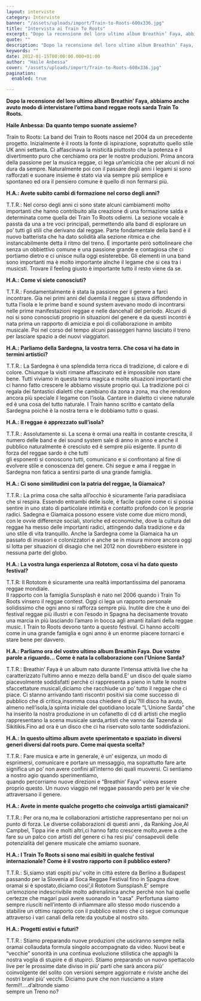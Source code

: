 ```yaml
---
layout: interviste
category: Interviste
banner: "/assets/uploads/import/Train-to-Roots-600x336.jpg"
title: "Intervista ai Train To Roots"
excerpt: "Dopo la recensione del loro ultimo album Breathin’ Faya, abbiamo anche avuto modo di intervistare l’ottima band reggae roots sarda Train To Roots. Haile Anbessa: Da quanto tempo suonate assieme? Train to Roots: La band dei Train to Roots nasce nel 2004 da un precedente progetto. Inizialmente è il roots la fonte di ispirazione, sopratutto…"
quote: ""
description: "Dopo la recensione del loro ultimo album Breathin’ Faya, abbiamo anche avuto modo di intervistare l’ottima band reggae roots sarda Train To Roots. Haile Anbessa: Da quanto tempo suonate assieme? Train to Roots: La band dei Train to Roots nasce nel 2004 da un precedente progetto. Inizialmente è il roots la fonte di ispirazione, sopratutto…"
keywords: ""
date: 2012-01-15T00:00:00.000+01:00
author: "Haile Anbessa"
cover: "/assets/uploads/import/Train-to-Roots-600x336.jpg"
pagination:
  enabled: true

---
```


**Dopo la recensione del loro ultimo album Breathin’ Faya, abbiamo anche avuto modo di intervistare l’ottima band reggae roots sarda Train To Roots.**

**Haile Anbessa: Da quanto tempo suonate assieme?**

Train to Roots: La band dei Train to Roots nasce nel 2004 da un precedente progetto. Inizialmente è il roots la fonte di ispirazione, sopratutto quello stile UK anni settanta. Ci affascinava la misticità piuttosto che la potenza e il divertimento puro che cerchiamo ora per le nostre produzioni. Prima ancora della passione per la musica reggae, ci lega un’amicizia che per alcuni di noi dura da sempre. Naturalmente poi con il passare degli anni i legami si sono rafforzati e suonare insieme è stato via via sempre più semplice e spontaneo ed ora il pensiero comune è quello di non fermarsi più.

**H.A.: Avete subito cambi di formazione nel corso degli anni?**

T.T.R.: Nel corso degli anni ci sono state alcuni cambiamenti molto importanti che hanno contribuito alla creazione di una formazione salda e determinata come quella dei Train To Roots odierni. La sezione vocale è passta da una a tre voci principali, permettendo alla band di esplorare un po’ tutti gli stili che derivano dal reggae. Parte fondamentale della band è il nuovo batterista che ha dato solidità alla sezione ritmica e che instancabilmente detta il ritmo del treno. É importante però sottolineare che senza un obbiettivo comune e una passione grande e contagiosa che ci portiamo dietro e ci unisce nulla oggi esisterebbe. Gli elementi in una band sono importanti ma è molto importante alnche il legame che si cea tra i musicsti. Trovare il feeling giusto è importante tutto il resto viene da se.

**H.A.: Come vi siete conosciuti?**

T.T.R.: Fondamentalmente è stata la passione per il genere a farci incontrare. Gia nei primi anni del duemila il reggae si stava diffondendo in tutta l’isola e le prime band e sound system avevano modo di incontrarsi nelle prime manifestazioni reggae e nelle dancehall del periodo. Alcuni di noi si sono conosciuti proprio in situazioni del genere e da questi incontri è nata prima un rapporto di amicizia e poi di collaborazione in ambito musicale. Poi nel corso del tempo alcuni passeggeri hanno lasciato il treno per lasciare spazio a dei nuovi viaggiatori.

**H.A.: Parliamo della Sardegna, la vostra terra. Che cosa vi ha dato in termini artistici?**

T.T.R.: La Sardegna è una splendida terra ricca di tradizione, di calore e di colore. Chiunque la visiti rimane affascinato ed è impossibile non stare bene. Tutti viviamo in questa terra magica e molte situazioni importanti che ci hanno fatto crescere le abbiamo vissute proprio qui. La tradizione poi ci regala dei fantastici dialetti che cambiano da zona a zona, ma che rendono ancora più speciale il legame con l’isola. Cantare in dialetto ci viene naturale ed è una cosa del tutto naturale. I Train hanno scritto e cantato della Sardegna poichè è la nostra terra e le dobbiamo tutto o quasi.

**H.A.: Il reggae è apprezzato sull’isola?**

T.T.R.: Assolutamente si. La scena è ormai una realtà in costante crescita, il numero delle band e dei sound system sale di anno in anno e anche il pubblico naturalmente è cresciuto ed è sempre più esigente. Il punto di forza del reggae sardo è che tutti  
gli esponenti si conoscono tutti, comunicano e si confrontano al fine di evolvere stile e conoscenza del genere. Chi segue e ama il reggae in Sardegna non fatica a sentirsi parte di una grande famiglia.

**H.A.: Ci sono similitudini con la patria del reggae, la Giamaica?**

T.T.R.: La prima cosa che salta all’occhio è sicuramente l’aria paradisiaca che si respira. Essendo entrambi delle isole, è facile capire come ci si possa sentire in uno stato di particolare intimità e contatto profondo con le proprie radici. Sadegna e Giamaica possono essere viste come due micro mondi, con le ovvie differenze sociali, storiche ed economiche, dove la cultura del reggae ha messo delle importanti radici, attingendo dalla tradizione e da uno stile di vita tranquillo. Anche la Sardegna come la Giamaica ha un passato di invasori e colonizzatori e anche se in misura minore ancora oggi si lotta per situazioni di disagio che nel 2012 non dovrebbero esistere in nessuna parte del globo.

**H.A.: La vostra lunga esperienza al Rototom, cosa vi ha dato questo festival?**

T.T.R: Il Rototom è sicuramente una realtà importantissima del panorama reggae mondiale.  
Il rapporto con la famiglia Sunsplash è nato nel 2006 quando i Train To Roots vinsero il reggae contest. Oggi ci lega un rapporto personale solidissimo che ogni anno si rafforza sempre più. Inutile dire che è uno dei festival reggae più illustri e con l’esodo in Spagna ha decisamente trovato una marcia in più lasciando l’amaro in bocca agli amanti italiani della reggae music. I Train to Roots devono tanto a questo festival. Ci hanno accolti come in una grande famiglia e ogni anno è un enorme piacere tornarci e stare bene per davvero.

**H.A.: Parliamo ora del vostro ultimo album Breathin Faya. Due vostre parole a riguardo… Come è nata la collaborazione con l’Unione Sarda?**

T.T.R.: Breathin’ Faya è un album nato durante l’intensa attività live che ha caratterizzato l’ultimo anno e mezzo della band.E’ un disco del quale siamo piacevolmente soddisfatti perchè ci rappresenta a pieno in tutte le nostre sfaccettature musicali,diciamo che racchiude un po’ tutto il reggae che ci piace. Ci stanno arrivando tanti riscontri positivi sia come successo di pubblico che di critica,insomma cosa chiedere di piu’?IIl disco ha avuto, almeno nell’isola,la spinta iniziale del quotidiano locale “L’Unione Sarda” che ha inserito la nostra produzione in un cofanetto di cd di artisti che meglio rappresentano la scena musicale sarda,artisti che vanno dai Tazenda ai  
Sikitikis.Fino ad ora è un disco che ci ha riservato solo tante soddisfazioni.

**H.A.: In questo ultimo album avete sperimentato e spaziato in diversi generi diversi dal roots puro. Come mai questa scelta?**

T.T.R.: Fare musica e arte in generale, è un’ esigenza, un modo di esprimersi, comunicare e portare un messaggio, ma soprattutto fare arte significa un po’ non avere confini all’interno dei quali muoversi. Ci sentiamo a nostro agio quando sperimentiamo,  
quando percorriamo nuove direzioni e “Breathin’ Faya” voleva essere proprio questo. Un nuovo viaggio nel reggae passando però per le vie che attraversano il genere.

**H.A.: Avete in mente qualche progetto che coinvolga artisti giamaicani?**

T.T.R.: Per ora no,ma le collaborazioni artistiche rappresentano per noi un punto di forza. Le diverse collaborazioni di questi anni , da Ranking Joe,Al Campbel, Tippa irie e molti altri,ci hanno fatto crescere molto,avere a che fare su un palco con artisti del genere ci ha resi piu’ consapevoli delle potenzialità del genere musicale che amiamo suonare.

**H.A.: I Train To Roots si sono mai esibiti in qualche festival internazionale? Come è il vostro rapporto con il pubblico estero?**

T.T.R.: Si,siamo stati ospiti piu’ volte in città estere da Berlino a Budapest passando per la Slovenia al Soca Reggae Festival fino in Spagna dove oramai si è spostato,diciamo cosi’,il Rototom Sunsplash.E’ sempre un’emozione indescrivibile molto adrenalinica anche perchè non hai quelle certezze che magari puoi avere suonando in “casa” .Perfortuna siamo sempre riusciti nell’intento di infiammare allo stesso modo riuscendo a stabilire un ottimo rapporto con il pubblico estero che ci segue comunque attraverso i vari canali della rete:da youtube al nostro sito.

**H.A.: Progetti estivi e futuri?**

T.T.R.: Stiamo preparando nuove produzioni che usciranno sempre nella oramai collaudata formula singolo accompagnato da video. Nuovi beat e “vecchie” sonorità in una continua evoluzione stilistica che appaghi la nostra voglia di stupire e di stupirci. Stiamo preparando un nuovo spettacolo live per le prossime date diviso in più’ parti che sarà ancora più’ coinvolgente del solito con versioni sempre aggiornate e riviste anche dei nostri brani più’ vecchi. Diciamo pure che non riusciamo a stare fermi!!….d’altronde siamo  
sempre un Treno no?